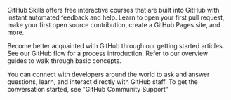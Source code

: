 GitHub Skills offers free interactive courses that are built into GitHub with instant automated feedback and help. Learn to open your first pull request, make your first open source contribution, create a GitHub Pages site, and more.

Become better acquainted with GitHub through our getting started articles. See our GitHub flow for a process introduction. Refer to our overview guides to walk through basic concepts.

You can connect with developers around the world to ask and answer questions, learn, and interact directly with GitHub staff. To get the conversation started, see "GitHub Community Support"
